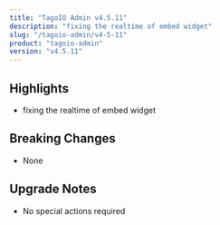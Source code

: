 ```yaml
---
title: "TagoIO Admin v4.5.11"
description: "fixing the realtime of embed widget"
slug: "/tagoio-admin/v4-5-11"
product: "tagoio-admin"
version: "v4.5.11"
---
```


## Highlights

- fixing the realtime of embed widget

## Breaking Changes

- None

## Upgrade Notes

- No special actions required
